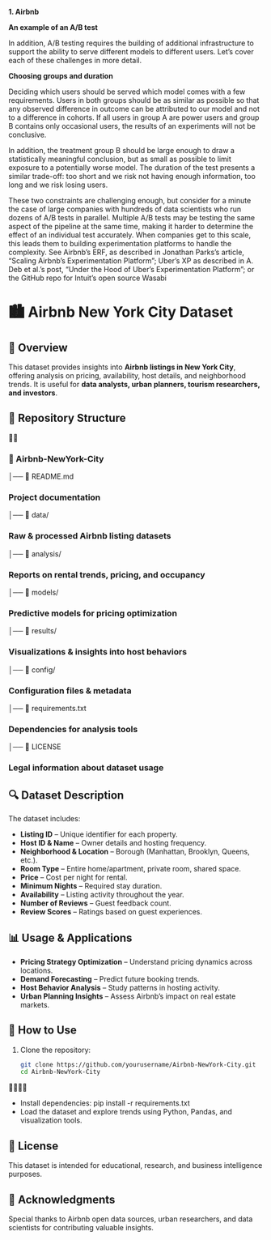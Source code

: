 **1. Airbnb**

**An example of an A/B test**

In addition, A/B testing requires the building of additional infrastructure to support the ability to serve different models to different users. Let’s cover each of these challenges in more detail.

**Choosing groups and duration**

Deciding which users should be served which model comes with a few requirements. Users in both groups should be as similar as possible so that any observed difference in outcome can be attributed to our model and not to a difference in cohorts. If all users in group A are power users and group B contains only occasional users, the results of an experiments will not be conclusive.

In addition, the treatment group B should be large enough to draw a statistically meaningful conclusion, but as small as possible to limit exposure to a potentially worse model. The duration of the test presents a similar trade-off: too short and we risk not having enough information, too long and we risk losing users.

These two constraints are challenging enough, but consider for a minute the case of large companies with hundreds of data scientists who run dozens of A/B tests in parallel. Multiple A/B tests may be testing the same aspect of the pipeline at the same time, making it harder to determine the effect of an individual test accurately. When companies get to this scale, this leads them to building experimentation platforms to handle the complexity. See Airbnb’s ERF, as described in Jonathan Parks’s article, “Scaling Airbnb’s Experimentation Platform”; Uber’s XP as described in A. Deb et al.’s post, “Under the Hood of Uber’s Experimentation Platform”; or the GitHub repo for Intuit’s open source Wasabi
# 🏙️ Airbnb New York City Dataset

## 📌 Overview
This dataset provides insights into **Airbnb listings in New York City**, offering analysis on pricing, availability, host details, and neighborhood trends. It is useful for **data analysts, urban planners, tourism researchers, and investors**.

## 📁 Repository Structure


###  📂 Airbnb-NewYork-City 

│── 📄 README.md          
### Project documentation
│── 📂 data/                 
### Raw & processed Airbnb listing datasets
│── 📂 analysis/           
### Reports on rental trends, pricing, and occupancy
│── 📂 models/            
### Predictive models for pricing optimization 
│── 📂 results/         
### Visualizations & insights into host behaviors
│── 📂 config/           
### Configuration files & metadata
│── 📄 requirements.txt  
### Dependencies for analysis tools
│── 📄 LICENSE      
### Legal information about dataset usage

## 🔍 Dataset Description
The dataset includes:
- **Listing ID** – Unique identifier for each property.
- **Host ID & Name** – Owner details and hosting frequency.
- **Neighborhood & Location** – Borough (Manhattan, Brooklyn, Queens, etc.).
- **Room Type** – Entire home/apartment, private room, shared space.
- **Price** – Cost per night for rental.
- **Minimum Nights** – Required stay duration.
- **Availability** – Listing activity throughout the year.
- **Number of Reviews** – Guest feedback count.
- **Review Scores** – Ratings based on guest experiences.

## 📊 Usage & Applications
- **Pricing Strategy Optimization** – Understand pricing dynamics across locations.
- **Demand Forecasting** – Predict future booking trends.
- **Host Behavior Analysis** – Study patterns in hosting activity.
- **Urban Planning Insights** – Assess Airbnb’s impact on real estate markets.

## 🚀 How to Use
1. Clone the repository:
   ```bash
   git clone https://github.com/yourusername/Airbnb-NewYork-City.git
   cd Airbnb-NewYork-City


- Install dependencies:
pip install -r requirements.txt
- Load the dataset and explore trends using Python, Pandas, and visualization tools.
  
## **📜 License**

This dataset is intended for educational, research, and business intelligence purposes.

## **🙌 Acknowledgments**

Special thanks to Airbnb open data sources, urban researchers, and data scientists for contributing valuable insights.
